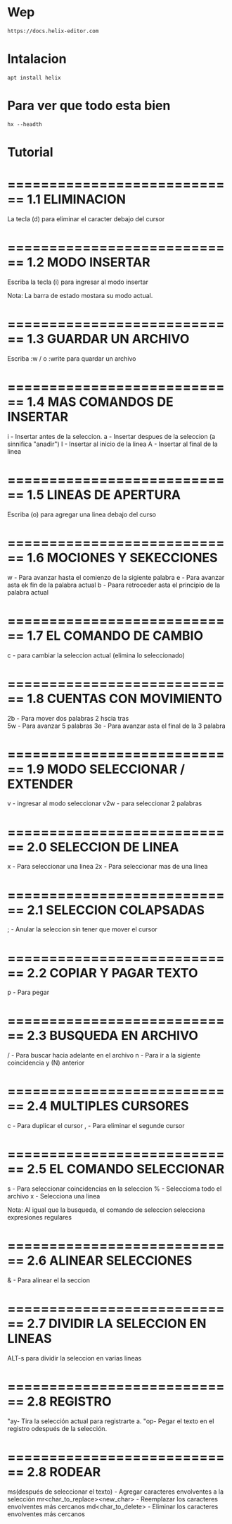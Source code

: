# Wep

```Copy code 
https://docs.helix-editor.com
```

# Intalacion

```Copy code 
apt install helix
```


# Para ver que todo esta bien 

```Copy code 
hx --headth
```

# Tutorial 

============================
1.1  ELIMINACION
============================

La tecla (d) para eliminar el caracter debajo del cursor 

============================
1.2  MODO INSERTAR
============================

Escriba la tecla (i) para ingresar al modo insertar 

Nota: La barra de estado mostara su modo actual.

============================
1.3 GUARDAR UN ARCHIVO
============================

Escriba :w / o :write para quardar un archivo
 
============================
1.4 MAS  COMANDOS DE INSERTAR
============================

i - Insertar antes de la  seleccion.
a - Insertar despues de la seleccion (a sinnifica "anadir")
I - Insertar al inicio de la linea 
A - Insertar al final de la linea 

============================
1.5 LINEAS DE APERTURA
============================

Escriba (o) para agregar una linea debajo del curso

============================
1.6 MOCIONES Y SEKECCIONES
============================

w -  Para avanzar hasta el comienzo de la sigiente palabra 
e -  Para avanzar asta ek fin de la palabra actual 
b -  Paara retroceder asta el principio de la palabra actual   

============================
1.7 EL COMANDO DE CAMBIO
============================

c - para cambiar la seleccion actual (elimina lo seleccionado)
  
============================
1.8 CUENTAS CON MOVIMIENTO
============================

2b - Para mover dos palabras 2 hscia tras  
5w - Para avanzar 5 palabras 
3e - Para avanzar asta el final de la  3 palabra 

============================
1.9 MODO SELECCIONAR / EXTENDER
============================

v - ingresar al modo seleccionar 
v2w - para seleccionar 2 palabras 


============================
2.0 SELECCION DE LINEA 
============================

x - Para seleccionar una linea 
2x -  Para seleccionar mas de una linea 

============================
2.1 SELECCION COLAPSADAS
============================

; -  Anular la seleccion sin tener que mover el cursor 

============================
2.2 COPIAR Y PAGAR TEXTO 
============================

p - Para pegar 

============================
2.3 BUSQUEDA EN ARCHIVO 
============================

/ -  Para buscar hacia adelante en el archivo 
n - Para ir a la sigiente coincidencia  y (N) anterior

============================
2.4 MULTIPLES CURSORES
==========================

c - Para duplicar el cursor 
, - Para eliminar el segunde cursor

============================
2.5 EL COMANDO SELECCIONAR 
==========================

s - Para seleccionar coincidencias en la seleccion 
% - Seleccioma todo el archivo 
x - Selecciona una linea

Nota: Al igual que la busqueda, el comando de seleccion selecciona expresiones regulares 

============================
2.6 ALINEAR SELECCIONES
==========================

& -  Para alinear el la seccion 

============================
2.7 DIVIDIR LA SELECCION EN LINEAS
==========================

ALT-s para dividir la seleccion en varias lineas 

============================
2.8 REGISTRO 
==========================

"ay- Tira la selección actual para registrarte a.
"op- Pegar el texto en el registro odespués de la selección.


============================
2.8 RODEAR
==========================

ms<char>(después de seleccionar el texto)	- Agregar caracteres envolventes a la selección
mr<char_to_replace><new_char> -	Reemplazar los caracteres envolventes más cercanos
md<char_to_delete> -	Eliminar los caracteres envolventes más cercanos



